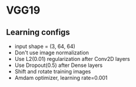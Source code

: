 VGG19
===

<a name="config"></a>
## Learning configs

* input shape = (3, 64, 64)
* Don't use image normalization
* Use L2(0.01) regularization after Conv2D layers
* Use Dropout(0.5) after Dense layers
* Shift and rotate training images
* Amdam optimizer, learning rate=0.001

